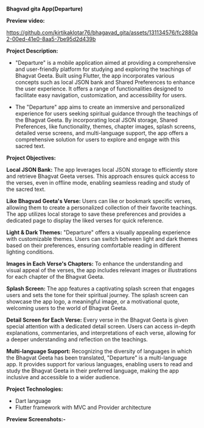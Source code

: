 **Bhagvad gita App(Departure)**


**Preview video:**

https://github.com/kirtikaklotar76/bhagavad_gita/assets/131134576/fc2880a2-00ed-41e0-8aa5-7be95d2d439b


**Project Description:**

  - "Departure" is a mobile application aimed at providing a comprehensive and user-friendly
platform for studying and exploring the teachings of Bhagvat Geeta. Built using Flutter, the app
incorporates various concepts such as local JSON bank and Shared Preferences to enhance the
user experience. It offers a range of functionalities designed to facilitate easy navigation,
customization, and accessibility for users.

  - The "Departure" app aims to create an immersive and personalized experience for users seeking
spiritual guidance through the teachings of the Bhagvat Geeta. By incorporating local JSON
storage, Shared Preferences, like functionality, themes, chapter images, splash screens, detailed
verse screens, and multi-language support, the app offers a comprehensive solution for users to
explore and engage with this sacred text.

**Project Objectives:**

**Local JSON Bank:** The app leverages local JSON storage to efficiently store and retrieve
Bhagvat Geeta verses. This approach ensures quick access to the verses, even in offline mode,
enabling seamless reading and study of the sacred text.

**Like Bhagvad Geeta's Verse:** Users can like or bookmark specific verses, allowing them to
create a personalized collection of their favorite teachings. The app utilizes local storage to save
these preferences and provides a dedicated page to display the liked verses for quick reference.

**Light & Dark Themes:** "Departure" offers a visually appealing experience with customizable
themes. Users can switch between light and dark themes based on their preferences, ensuring
comfortable reading in different lighting conditions.

**Images in Each Verse's Chapters:** To enhance the understanding and visual appeal of the
verses, the app includes relevant images or illustrations for each chapter of the Bhagvat Geeta.

**Splash Screen:** The app features a captivating splash screen that engages users and sets the tone
for their spiritual journey. The splash screen can showcase the app logo, a meaningful image, or
a motivational quote, welcoming users to the world of Bhagvat Geeta.

**Detail Screen for Each Verse:** Every verse in the Bhagvat Geeta is given special attention with
a dedicated detail screen. Users can access in-depth explanations, commentaries, and
interpretations of each verse, allowing for a deeper understanding and reflection on the
teachings.

**Multi-language Support:** Recognizing the diversity of languages in which the Bhagvat Geeta
has been translated, "Departure" is a multi-language app. It provides support for various
languages, enabling users to read and study the Bhagvat Geeta in their preferred language,
making the app inclusive and accessible to a wider audience.

**Project Technologies:**
- Dart language
- Flutter framework with MVC and Provider architecture

**Preview Screenshots:-**


